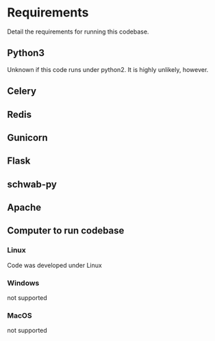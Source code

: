# Requirements

Detail the requirements for running this codebase.

## Python3

Unknown if this code runs under python2.  It is highly unlikely, however.

## Celery

## Redis

## Gunicorn

## Flask

## schwab-py

## Apache

## Computer to run codebase

### Linux

Code was developed under Linux

### Windows

not supported

### MacOS

not supported

##